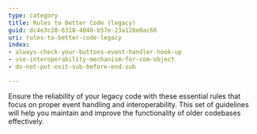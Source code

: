 ```yaml
---
type: category
title: Rules to Better Code (legacy)
guid: dc4e3c28-6318-4040-b57e-23a128e0ac66
uri: rules-to-better-code-legacy
index:
- always-check-your-buttons-event-handler-hook-up
- use-interoperability-mechanism-for-com-object
- do-not-put-exit-sub-before-end-sub

---
```


Ensure the reliability of your legacy code with these essential rules that focus on proper event handling and interoperability. This set of guidelines will help you maintain and improve the functionality of older codebases effectively.

